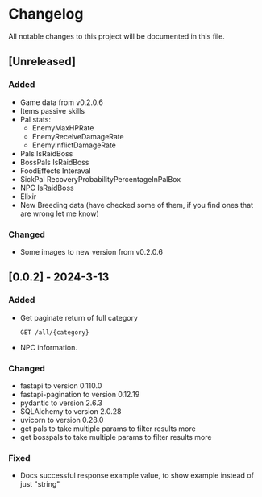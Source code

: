 # Changelog

All notable changes to this project will be documented in this file.

## [Unreleased]

### Added

- Game data from v0.2.0.6
- Items passive skills
- Pal stats:
    - EnemyMaxHPRate
    - EnemyReceiveDamageRate
    - EnemyInflictDamageRate
- Pals IsRaidBoss
- BossPals IsRaidBoss
- FoodEffects Interaval
- SickPal RecoveryProbabilityPercentageInPalBox
- NPC IsRaidBoss
- Elixir
- New Breeding data (have checked some of them, if you find ones that are wrong let me know)

### Changed

- Some images to new version from v0.2.0.6

## [0.0.2] - 2024-3-13

### Added

- Get paginate return of full category
    ```http
    GET /all/{category}
    ```
- NPC information.

### Changed

- fastapi to version 0.110.0
- fastapi-pagination to version 0.12.19
- pydantic to version 2.6.3
- SQLAlchemy to version 2.0.28
- uvicorn to version 0.28.0
- get pals to take multiple params to filter results more
- get bosspals to take multiple params to filter results more

### Fixed

- Docs successful response example value, to show example instead of just "string"
